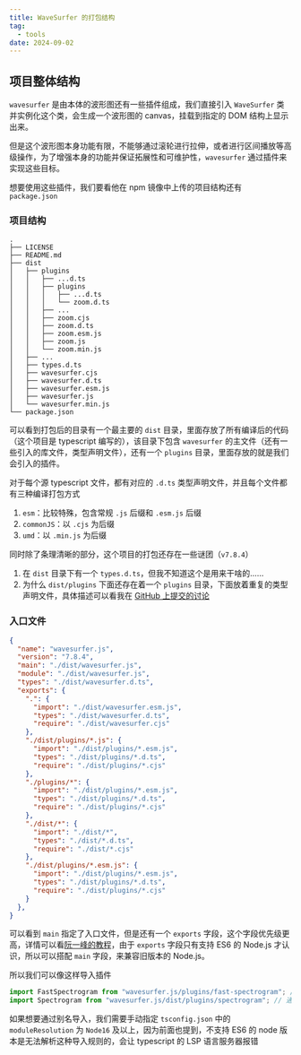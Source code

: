 ```yaml
---
title: WaveSurfer 的打包结构
tag:
  - tools
date: 2024-09-02
---
```


## 项目整体结构

`wavesurfer` 是由本体的波形图还有一些插件组成，我们直接引入 `WaveSurfer` 类并实例化这个类，会生成一个波形图的 canvas，挂载到指定的 DOM 结构上显示出来。

但是这个波形图本身功能有限，不能够通过滚轮进行拉伸，或者进行区间播放等高级操作，为了增强本身的功能并保证拓展性和可维护性，`wavesurfer` 通过插件来实现这些目标。

想要使用这些插件，我们要看他在 npm 镜像中上传的项目结构还有 `package.json`

### 项目结构

```plaintext
.
├── LICENSE
├── README.md
├── dist
│   ├── plugins
│   │   ├── ...d.ts
│   │   ├── plugins
│   │   │   ├── ...d.ts
│   │   │   └── zoom.d.ts
│   │   ├── ...
│   │   ├── zoom.cjs
│   │   ├── zoom.d.ts
│   │   ├── zoom.esm.js
│   │   ├── zoom.js
│   │   └── zoom.min.js
│   ├── ...
│   ├── types.d.ts
│   ├── wavesurfer.cjs
│   ├── wavesurfer.d.ts
│   ├── wavesurfer.esm.js
│   ├── wavesurfer.js
│   └── wavesurfer.min.js
└── package.json
```

可以看到打包后的目录有一个最主要的 `dist` 目录，里面存放了所有编译后的代码（这个项目是 typescript 编写的），该目录下包含 `wavesurfer` 的主文件（还有一些引入的库文件，类型声明文件），还有一个 `plugins` 目录，里面存放的就是我们会引入的插件。

对于每个源 typescript 文件，都有对应的 `.d.ts` 类型声明文件，并且每个文件都有三种编译打包方式

1. `esm`：比较特殊，包含常规 `.js` 后缀和 `.esm.js` 后缀
2. `commonJS`：以 `.cjs` 为后缀
3. `umd`：以 `.min.js` 为后缀

同时除了条理清晰的部分，这个项目的打包还存在一些谜团（`v7.8.4`）

1. 在 `dist` 目录下有一个 `types.d.ts`，但我不知道这个是用来干啥的……
2. 为什么 `dist/plugins` 下面还存在着一个 `plugins` 目录，下面放着重复的类型声明文件，具体描述可以看我在 [GitHub 上提交的讨论](https://github.com/katspaugh/wavesurfer.js/discussions/3851)

### 入口文件

```JSON
{
  "name": "wavesurfer.js",
  "version": "7.8.4",
  "main": "./dist/wavesurfer.js",
  "module": "./dist/wavesurfer.js",
  "types": "./dist/wavesurfer.d.ts",
  "exports": {
    ".": {
      "import": "./dist/wavesurfer.esm.js",
      "types": "./dist/wavesurfer.d.ts",
      "require": "./dist/wavesurfer.cjs"
    },
    "./dist/plugins/*.js": {
      "import": "./dist/plugins/*.esm.js",
      "types": "./dist/plugins/*.d.ts",
      "require": "./dist/plugins/*.cjs"
    },
    "./plugins/*": {
      "import": "./dist/plugins/*.esm.js",
      "types": "./dist/plugins/*.d.ts",
      "require": "./dist/plugins/*.cjs"
    },
    "./dist/*": {
      "import": "./dist/*",
      "types": "./dist/*.d.ts",
      "require": "./dist/*.cjs"
    },
    "./dist/plugins/*.esm.js": {
      "import": "./dist/plugins/*.esm.js",
      "types": "./dist/plugins/*.d.ts",
      "require": "./dist/plugins/*.cjs"
    }
  },
}
```

可以看到 `main` 指定了入口文件，但是还有一个 `exports` 字段，这个字段优先级更高，详情可以看[阮一峰的教程](https://es6.ruanyifeng.com/#docs/module-loader%23package-json-%E7%9A%84-exports-%E5%AD%97%E6%AE%B5)，由于 `exports` 字段只有支持 ES6 的 Node.js 才认识，所以可以搭配 `main` 字段，来兼容旧版本的 Node.js。

所以我们可以像这样导入插件

```typescript
import FastSpectrogram from "wavesurfer.js/plugins/fast-spectrogram"; // 通过别名导入
import Spectrogram from "wavesurfer.js/dist/plugins/spectrogram"; // 通过目录导入
```

如果想要通过别名导入，我们需要手动指定 `tsconfig.json` 中的 `moduleResolution` 为 `Node16` 及以上，因为前面也提到，不支持 ES6 的 node 版本是无法解析这种导入规则的，会让 typescript 的 LSP 语言服务器报错
